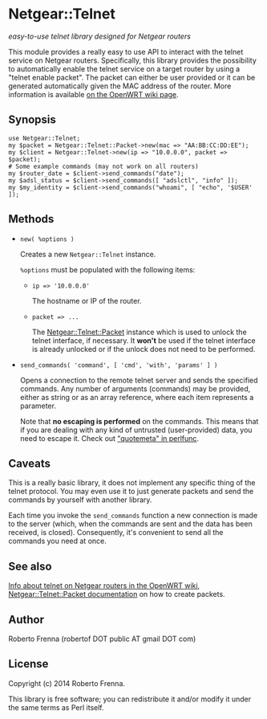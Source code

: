 # Netgear::Telnet
_easy-to-use telnet library designed for Netgear routers_

This module provides a really easy to use API to interact with the telnet
service on Netgear routers. Specifically, this library provides the
possibility to automatically enable the telnet service on a target router
by using a "telnet enable packet". The packet can either be user provided
or it can be generated automatically given the MAC address of the router.
More information is available [on the OpenWRT wiki page](http://wiki.openwrt.org/toh/netgear/telnet.console).

Synopsis
-------

    use Netgear::Telnet;
    my $packet = Netgear::Telnet::Packet->new(mac => "AA:BB:CC:DD:EE");
    my $client = Netgear::Telnet->new(ip => "10.0.0.0", packet => $packet);
    # Some example commands (may not work on all routers)
    my $router_date = $client->send_commands("date");
    my $adsl_status = $client->send_commands([ "adslctl", "info" ]);
    my $my_identity = $client->send_commands("whoami", [ "echo", '$USER' ]);

Methods
-------

- `new( %options )`

    Creates a new `Netgear::Telnet` instance.

    `%options` must be populated with the following items:

    - `ip => '10.0.0.0'`

        The hostname or IP of the router.

    - `packet => ...`

        The [Netgear::Telnet::Packet](lib/Netgear/Telnet/Packet.pod) instance which is used to unlock the telnet
        interface, if necessary. It **won't** be used if the telnet interface is
        already unlocked or if the unlock does not need to be performed.

- `send_commands( 'command', [ 'cmd', 'with', 'params' ] )`

    Opens a connection to the remote telnet server and sends the specified
    commands. Any number of arguments (commands) may be provided, either
    as string or as an array reference, where each item represents a parameter.

    Note that **no escaping is performed** on the commands. This means that if
    you are dealing with any kind of untrusted (user-provided) data, you need
    to escape it. Check out ["quotemeta" in perlfunc](https://metacpan.org/pod/perlfunc#quotemeta).

Caveats
------

This is a really basic library, it does not implement any specific thing
of the telnet protocol. You may even use it to just generate packets and
send the commands by yourself with another library.

Each time you invoke the `send_commands` function a new connection is
made to the server (which, when the commands are sent and the data has
been received, is closed). Consequently, it's convenient to send all the
commands you need at once.

See also
--------

[Info about telnet on Netgear routers in the OpenWRT wiki](http://wiki.openwrt.org/toh/netgear/telnet.console),
[Netgear::Telnet::Packet documentation](lib/Netgear/Telnet/Packet.pod) on how to create packets.

Author
------

Roberto Frenna (robertof DOT public AT gmail DOT com)

License
-------

Copyright (c) 2014 Roberto Frenna.

This library is free software; you can redistribute it and/or modify it
under the same terms as Perl itself.
